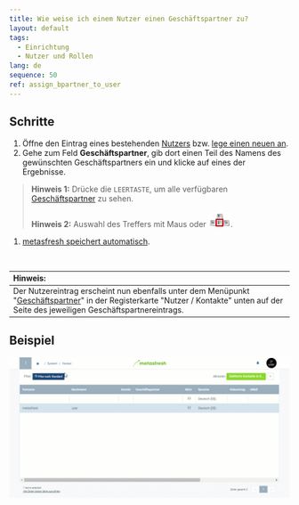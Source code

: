```yaml
---
title: Wie weise ich einem Nutzer einen Geschäftspartner zu?
layout: default
tags:
  - Einrichtung
  - Nutzer und Rollen
lang: de
sequence: 50
ref: assign_bpartner_to_user
---
```


## Schritte
1. Öffne den Eintrag eines bestehenden [Nutzers](Menu) bzw. [lege einen neuen an](Nutzer_anlegen).
1. Gehe zum Feld **Geschäftspartner**, gib dort einen Teil des Namens des gewünschten Geschäftspartners ein und klicke auf eines der Ergebnisse.
 >**Hinweis 1:** Drücke die `LEERTASTE`, um alle verfügbaren [Geschäftspartner](Neuer_Geschaeftspartner) zu sehen.<br><br>
 >**Hinweis 2:** Auswahl des Treffers mit Maus oder ![](assets/Workflow_Auftrag_Bis_Rechnung_WebUI-73797.png).

1. [metasfresh speichert automatisch](Speicheranzeige).
<br>

| **Hinweis:** |
| :- |
| Der Nutzereintrag erscheint nun ebenfalls unter dem Menüpunkt "[Geschäftspartner](Menu)" in der Registerkarte "Nutzer / Kontakte" unten auf der Seite des jeweiligen Geschäftspartnereintrags. |

## Beispiel
![](assets/Nutzer_GPartner_zuweisen.gif)
